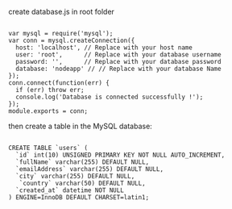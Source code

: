 create database.js in root folder

<code>
var mysql = require('mysql');
var conn = mysql.createConnection({
  host: 'localhost', // Replace with your host name
  user: 'root',      // Replace with your database username
  password: '',      // Replace with your database password
  database: 'nodeapp' // // Replace with your database Name
}); 
conn.connect(function(err) {
  if (err) throw err;
  console.log('Database is connected successfully !');
});
module.exports = conn;
</code>

then create a table in the MySQL database:

<code>
CREATE TABLE `users` (
  `id` int(10) UNSIGNED PRIMARY KEY NOT NULL AUTO_INCREMENT,
  `fullName` varchar(255) DEFAULT NULL,
  `emailAddress` varchar(255) DEFAULT NULL,
  `city` varchar(255) DEFAULT NULL,
   `country` varchar(50) DEFAULT NULL,
  `created_at` datetime NOT NULL
) ENGINE=InnoDB DEFAULT CHARSET=latin1;
</code>